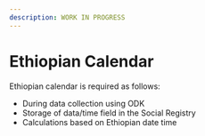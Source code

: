 ```yaml
---
description: WORK IN PROGRESS
---
```


# Ethiopian Calendar

Ethiopian calendar is required as follows:

* During data collection using ODK
* Storage of data/time field in the Social Registry
* Calculations based on Ethiopian date time
